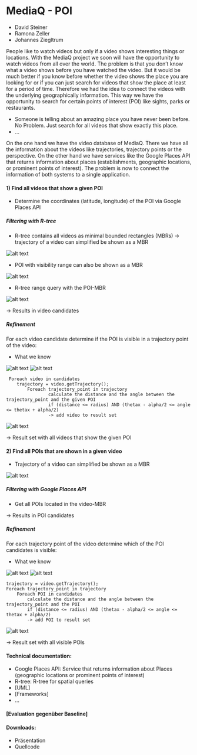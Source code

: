 MediaQ - POI
==========

* David Steiner
* Ramona Zeller
* Johannes Ziegltrum

People like to watch videos but only if a video shows interesting things or locations. With the MediaQ project we soon will have the opportunity to watch videos from all over the world. The problem is that you don’t know what a video shows before you have watched the video. But it would be much better if you know before whether the video shows the place you are looking for or if you can just search for videos that show the place at least for a period of time. Therefore we had the idea to connect the videos with the underlying geographically information. This way we have the opportunity to search for certain points of interest (POI) like sights, parks or restaurants.

* Someone is telling about an amazing place you have never been before. No Problem. Just search for all videos that show exactly this place.
* …

On the one hand we have the video database of MediaQ. There we have all the information about the videos like trajectories, trajectory points or the perspective. On the other hand we have services like the Google Places API that returns information about places (establishments, geographic locations, or prominent points of interest). The problem is now to connect the information of both systems to a single application.

#### 1) Find all videos that show a given POI

* Determine the coordinates (latitude, longitude) of the POI via Google Places API

##### Filtering with R-tree

* R-tree contains all videos as minimal bounded rectangles (MBRs) -> trajectory of a video can simplified be shown as a MBR

 ![alt text](/images/trajectory_mbr.png "trajectory mbr")

* POI with visibility range can also be shown as a MBR

 ![alt text](/images/poi_mbr.png "poi mbr")

* R-tree range query with the POI-MBR

 ![alt text](/images/rtree_range_query.png "rtree range query")

 -> Results in video candidates

##### Refinement
For each video candidate determine if the POI is visible in a trajectory point of the video:

* What we know
 
 ![alt text](/images/thetax.png "thetax") ![alt text](/images/alpha_radius.png "alpha & radius")
 
    
     Foreach video in candidates
        trajectory = video.getTrajectory();
	        Foreach trajectory_point in trajectory
            		calculate the distance and the angle between the trajectory_point and the given POI
		        	if (distance <= radius) AND (thetax - alpha/2 <= angle <= thetax + alpha/2)
		        	-> add video to result set

 ![alt text](/images/angle_distance.png "angle & distance")

-> Result set with all videos that show the given POI

#### 2) Find all POIs that are shown in a given video

* Trajectory of a video can simplified be shown as a MBR

 ![alt text](/images/trajectory_mbr.png "trajectory mbr") 

##### Filtering with Google Places API

 * Get all POIs located in the video-MBR
 
 -> Results in POI candidates

##### Refinement
For each trajectory point of the video determine which of the POI candidates is visible:

* What we know

 ![alt text](/images/thetax.png "thetax") ![alt text](/images/alpha_radius.png "alpha & radius")
 
 
    trajectory = video.getTrajectory();
    Foreach trajectory_point in trajectory
    	Foreach POI in candidates
			calculate the distance and the angle between the trajectory_point and the POI
			if (distance <= radius) AND (thetax - alpha/2 <= angle <= thetax + alpha/2)
			-> add POI to result set

 ![alt text](/images/angle_distance.png "angle & distance")

-> Result set with all visible POIs

#### Technical documentation:

* Google Places API:
 Service that returns information about Places (geographic locations or prominent points of interest)
* R-tree:
 R-tree for spatial queries
* [UML]
* [Frameworks]
* …

#### [Evaluation gegenüber Baseline]


#### Downloads:

* Präsentation
* Quellcode
